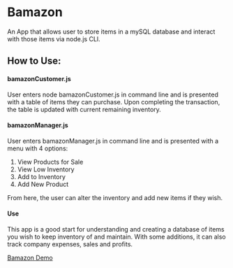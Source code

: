 # Bamazon

An App that allows user to store items in a mySQL database and interact with those items via node.js CLI.

## How to Use:
#### bamazonCustomer.js
User enters node bamazonCustomer.js in command line and is presented with a table of items they can purchase.
Upon completing the transaction, the table is updated with current remaining inventory.
#### bamazonManager.js
User enters bamazonManager.js in command line and is presented with a menu with 4 options:
1. View Products for Sale
2. View Low Inventory
3. Add to Inventory
4. Add New Product

From here, the user can alter the inventory and add new items if they wish.
#### Use 
This app is a good start for understanding and creating a database of items you wish to keep inventory of and maintain. With some additions, it can also track company expenses, sales and profits.

[Bamazon Demo](https://youtu.be/Igt3z_AAl4c)
